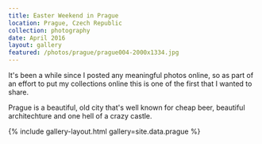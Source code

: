 ```yaml
---
title: Easter Weekend in Prague
location: Prague, Czech Republic
collection: photography
date: April 2016
layout: gallery
featured: /photos/prague/prague004-2000x1334.jpg
---
```


It's been a while since I posted any meaningful photos online, so as part of an effort to put my collections online this is one of the first that I wanted to share.

Prague is a beautiful, old city that's well known for cheap beer, beautiful architechture and one hell of a crazy castle.

{% include gallery-layout.html gallery=site.data.prague %}